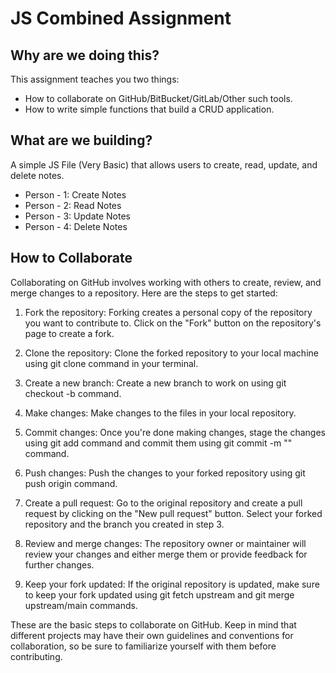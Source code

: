 # JS Combined Assignment

## Why are we doing this?

This assignment teaches you two things:
- How to collaborate on GitHub/BitBucket/GitLab/Other such tools.
- How to write simple functions that build a CRUD application.

## What are we building?

A simple JS File (Very Basic) that allows users to create, read, update, and delete notes.

- Person - 1: Create Notes
- Person - 2: Read Notes
- Person - 3: Update Notes
- Person - 4: Delete Notes

## How to Collaborate

Collaborating on GitHub involves working with others to create, review, and merge changes to a repository. Here are the steps to get started:

1. Fork the repository: Forking creates a personal copy of the repository you want to contribute to. Click on the "Fork" button on the repository's page to create a fork.

2. Clone the repository: Clone the forked repository to your local machine using git clone <forked repository URL> command in your terminal.

3. Create a new branch: Create a new branch to work on using git checkout -b <new-branch-name> command.

4. Make changes: Make changes to the files in your local repository.

5. Commit changes: Once you're done making changes, stage the changes using git add <file-name> command and commit them using git commit -m "<commit-message>" command.

6. Push changes: Push the changes to your forked repository using git push origin <new-branch-name> command.

7. Create a pull request: Go to the original repository and create a pull request by clicking on the "New pull request" button. Select your forked repository and the branch you created in step 3.

8. Review and merge changes: The repository owner or maintainer will review your changes and either merge them or provide feedback for further changes.

9. Keep your fork updated: If the original repository is updated, make sure to keep your fork updated using git fetch upstream and git merge upstream/main commands.

These are the basic steps to collaborate on GitHub. Keep in mind that different projects may have their own guidelines and conventions for collaboration, so be sure to familiarize yourself with them before contributing.
